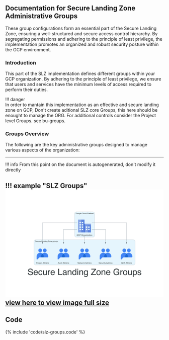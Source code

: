 ## Documentation for Secure Landing Zone Administrative Groups
These group configurations form an essential part of the Secure Landing Zone, ensuring a well-structured and secure access control hierarchy. By segregating permissions and adhering to the principle of least privilege, the implementation promotes an organized and robust security posture within the GCP environment.

### Introduction

This part of the SLZ implementation defines different groups within your GCP organization. By adhering to the principle of least privilege, we ensure that users and services have the minimum levels of access required to perform their duties.

!!! danger    
          In order to mantain this implementation as an effective and secure landing zone on GCP, Don't create aditional SLZ core Groups, this here should be enought to manage the ORG. For additional controls consider the Project level Groups. see bu-groups.
          

### Groups Overview

The following are the key administrative groups designed to manage various aspects of the organization:
 
---
!!! info
    From this point on the document is autogenerated, don't modify it directly

!!! example "SLZ Groups"
    ![image info](./img/slz-groups.png)
    [view here to view image full size](./img/slz-groups.png)
---
## Code

{% include 'code/slz-groups.code' %}

